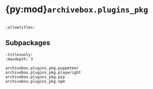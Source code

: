 # {py:mod}`archivebox.plugins_pkg`

```{py:module} archivebox.plugins_pkg
```

```{autodoc2-docstring} archivebox.plugins_pkg
:allowtitles:
```

## Subpackages

```{toctree}
:titlesonly:
:maxdepth: 3

archivebox.plugins_pkg.puppeteer
archivebox.plugins_pkg.playwright
archivebox.plugins_pkg.pip
archivebox.plugins_pkg.npm
```
